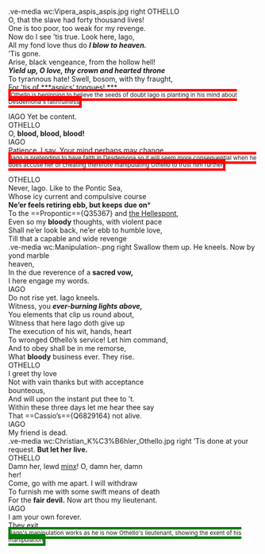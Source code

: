 .ve-media wc:Vipera_aspis_aspis.jpg right
OTHELLO </br>
O, that the slave had forty thousand lives! </br>
One is too poor, too weak for my revenge. </br>
Now do I see ’tis true. Look here, Iago, </br>
All my fond love thus do ***I blow to heaven.*** </br>
’Tis gone. </br>
Arise, black vengeance, from the hollow hell! </br>
***Yield up, O love, thy crown and hearted throne*** </br>
To tyrannous hate! Swell, bosom, with thy fraught, </br>
For ’tis of ***[aspics’ tongues](https://en.wikipedia.org/wiki/Asp_(snake)https://)! ***</br>
<small style="border: 5px solid red;" >Othello is beginning to believe the seeds of doubt Iago is planting in his
    mind about Desdemona's faithfulness </small> 
    
IAGO  Yet be content. </br>
OTHELLO </br>
O, **blood, blood, blood!** </br>
IAGO </br>
Patience, I say. Your mind perhaps may change. </br>
<small style="border: 5px solid red;" >Iago is pretending to have faith in Desdemona so it will seem more consequential when he does accuse her of cheating therefore manipulating Othello to trust him further</small>

OTHELLO </br>
Never, Iago. Like to the Pontic Sea, </br>
Whose icy current and compulsive course </br>
**Ne’er feels retiring ebb, but keeps due on*** </br>
To the ==Propontic=={Q35367} and [the Hellespont](https://www.shakespeareswords.com/public/glossary.aspx?id=21722), </br>
Even so my **bloody** thoughts, with violent pace </br>
Shall ne’er look back, ne’er ebb to humble love, </br>
Till that a capable and wide revenge </br>
.ve-media wc:Manipulation-.png right
Swallow them up. He kneels. Now by yond marble </br>
heaven, </br>
In the due reverence of a **sacred vow,** </br>
I here engage my words. </br>
IAGO  
Do not rise yet. Iago kneels. </br>
Witness, you ***ever-burning lights above,*** </br>
You elements that clip us round about, </br>
Witness that here Iago doth give up </br>
The execution of his wit, hands, heart </br>
To wronged Othello’s service! Let him command, </br>
And to obey shall be in me remorse, </br>
What **bloody** business ever. They rise. </br>
OTHELLO  
I greet thy love </br>
Not with vain thanks but with acceptance </br>
bounteous, </br>
And will upon the instant put thee to ’t. </br>
Within these three days let me hear thee say </br>
That ==Cassio’s=={Q6829164} not alive. </br>
IAGO  
My friend is dead. </br>
.ve-media wc:Christian_K%C3%B6hler_Othello.jpg right
’Tis done at your request. **But let her live.** </br>
OTHELLO  
Damn her, lewd [minx](https://en.wiktionary.org/wiki/minx)! O, damn her, damn </br>
her! </br>
Come, go with me apart. I will withdraw </br>
To furnish me with some swift means of death </br>
For the **fair devil.** Now art thou my lieutenant. </br>
IAGO  
I am your own forever. </br>
They exit. </br>
<small style="border: 5px solid green;" >Iago's manipulation works as he is now Othello's lieutenant, showing the 
    exent of his manipulation</small> 